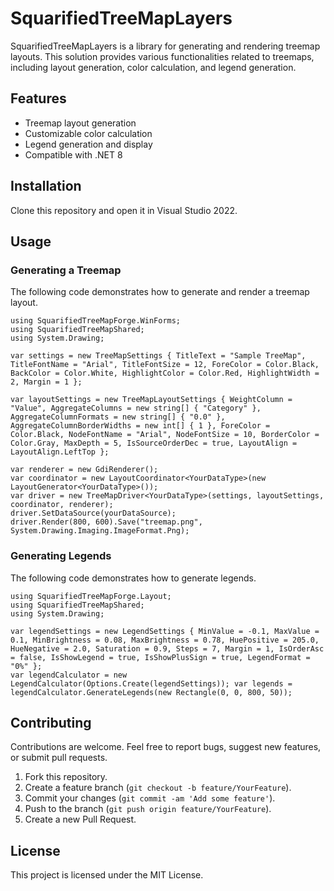 # SquarifiedTreeMapLayers

SquarifiedTreeMapLayers is a library for generating and rendering treemap layouts. This solution provides various functionalities related to treemaps, including layout generation, color calculation, and legend generation.

## Features

- Treemap layout generation
- Customizable color calculation
- Legend generation and display
- Compatible with .NET 8

## Installation

Clone this repository and open it in Visual Studio 2022.

## Usage

### Generating a Treemap

The following code demonstrates how to generate and render a treemap layout.

```
using SquarifiedTreeMapForge.WinForms; 
using SquarifiedTreeMapShared; 
using System.Drawing;

var settings = new TreeMapSettings { TitleText = "Sample TreeMap", TitleFontName = "Arial", TitleFontSize = 12, ForeColor = Color.Black, BackColor = Color.White, HighlightColor = Color.Red, HighlightWidth = 2, Margin = 1 };

var layoutSettings = new TreeMapLayoutSettings { WeightColumn = "Value", AggregateColumns = new string[] { "Category" }, AggregateColumnFormats = new string[] { "0.0" }, AggregateColumnBorderWidths = new int[] { 1 }, ForeColor = Color.Black, NodeFontName = "Arial", NodeFontSize = 10, BorderColor = Color.Gray, MaxDepth = 5, IsSourceOrderDec = true, LayoutAlign = LayoutAlign.LeftTop };

var renderer = new GdiRenderer(); 
var coordinator = new LayoutCoordinator<YourDataType>(new LayoutGenerator<YourDataType>()); 
var driver = new TreeMapDriver<YourDataType>(settings, layoutSettings, coordinator, renderer);
driver.SetDataSource(yourDataSource); 
driver.Render(800, 600).Save("treemap.png", System.Drawing.Imaging.ImageFormat.Png);
```

### Generating Legends

The following code demonstrates how to generate legends.

```
using SquarifiedTreeMapForge.Layout; 
using SquarifiedTreeMapShared; 
using System.Drawing;

var legendSettings = new LegendSettings { MinValue = -0.1, MaxValue = 0.1, MinBrightness = 0.08, MaxBrightness = 0.78, HuePositive = 205.0, HueNegative = 2.0, Saturation = 0.9, Steps = 7, Margin = 1, IsOrderAsc = false, IsShowLegend = true, IsShowPlusSign = true, LegendFormat = "0%" };
var legendCalculator = new LegendCalculator(Options.Create(legendSettings)); var legends = legendCalculator.GenerateLegends(new Rectangle(0, 0, 800, 50));
```

## Contributing

Contributions are welcome. Feel free to report bugs, suggest new features, or submit pull requests.

1. Fork this repository.
2. Create a feature branch (`git checkout -b feature/YourFeature`).
3. Commit your changes (`git commit -am 'Add some feature'`).
4. Push to the branch (`git push origin feature/YourFeature`).
5. Create a new Pull Request.

## License

This project is licensed under the MIT License. 